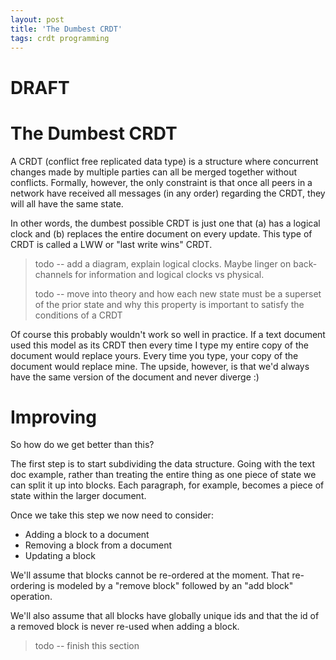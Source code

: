 ```yaml
---
layout: post
title: 'The Dumbest CRDT'
tags: crdt programming
---
```


# DRAFT

# The Dumbest CRDT

A CRDT (conflict free replicated data type) is a structure where concurrent changes made by multiple parties can all be merged together without conflicts. Formally, however, the only constraint is that once all peers in a network have received all messages (in any order) regarding the CRDT, they will all have the same state.

In other words, the dumbest possible CRDT is just one that (a) has a logical clock and (b) replaces the entire document on every update. This type of CRDT is called a LWW or "last write wins" CRDT.

> todo -- add a diagram, explain logical clocks. Maybe linger on back-channels for information and logical clocks vs physical.
> 
> todo -- move into theory and how each new state must be a superset of the prior state and why this property is important to satisfy the conditions of a CRDT

Of course this probably wouldn't work so well in practice. If a text document used this model as its CRDT then every time I type my entire copy of the document would replace yours. Every time you type, your copy of the document would replace mine. The upside, however, is that we'd always have the same version of the document and never diverge :)

# Improving

So how do we get better than this?

The first step is to start subdividing the data structure. Going with the text doc example, rather than treating the entire thing as one piece of state we can split it up into blocks. Each paragraph, for example, becomes a piece of state within the larger document.

Once we take this step we now need to consider:
- Adding a block to a document
- Removing a block from a document
- Updating a block

We'll assume that blocks cannot be re-ordered at the moment. That re-ordering is modeled by a "remove block" followed by an "add block" operation.

We'll also assume that all blocks have globally unique ids and that the id of a removed block is never re-used when adding a block.

> todo -- finish this section